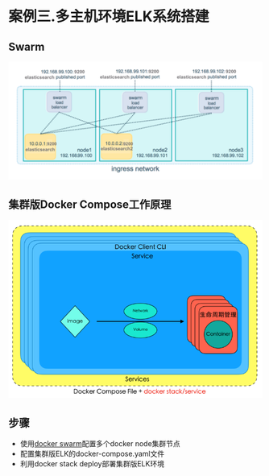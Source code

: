 # 案例三.多主机环境ELK系统搭建

## Swarm

![swarm](../../assets/03swarm.png)

## 集群版Docker Compose工作原理

![compose](../../assets/04compose.png)

## 步骤

- 使用[docker swarm](https://docs.docker.com/engine/reference/commandline/swarm/)配置多个docker node集群节点
- 配置集群版ELK的docker-compose.yaml文件
- 利用docker stack deploy部署集群版ELK环境
